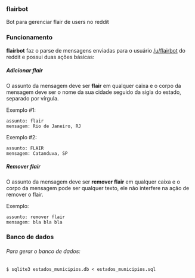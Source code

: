 ### flairbot
Bot para gerenciar flair de users no reddit

### Funcionamento
**flairbot** faz o parse de mensagens enviadas para o usuário [/u/flairbot](http://www.reddit.com/u/flairbot) do reddit e possui duas ações básicas:

##### Adicionar flair
O assunto da mensagem deve ser **flair** em qualquer caixa e o corpo da mensagem deve ser o nome da sua cidade seguido da sigla do estado, separado por vírgula.

Exemplo #1:

    assunto: flair
    mensagem: Rio de Janeiro, RJ
    
Exemplo #2:

    assunto: FLAIR
    mensagem: Catanduva, SP

##### Remover flair
O assunto da mensagem deve ser **remover flair** em qualquer caixa e o corpo da mensagem pode ser qualquer texto, ele não interfere na ação de remover o flair.

Exemplo:

    assunto: remover flair
    mensagem: bla bla bla

### Banco de dados
######  Para gerar o banco de dados:
    $ sqlite3 estados_municipios.db < estados_municipios.sql
